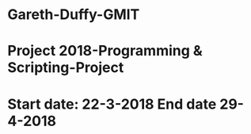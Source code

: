 # Gareth-Duffy-GMIT
# Project 2018-Programming & Scripting-Project
# Start date: 22-3-2018 End date 29-4-2018
